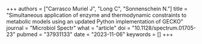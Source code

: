 +++
authors = ["Carrasco Muriel J", "Long C", "Sonnenschein N."]
title = "Simultaneous application of enzyme and thermodynamic constraints to metabolic models using an updated Python implementation of GECKO"
journal = "Microbiol Spectr"
what = "article"
doi = "10.1128/spectrum.01705-23"
pubmed = "37931133"
date = "2023-11-06"
keywords = []
+++

